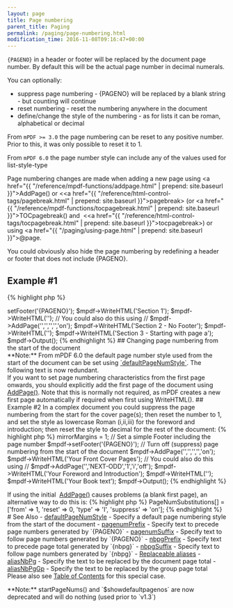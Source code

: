 ```yaml
---
layout: page
title: Page numbering
parent_title: Paging
permalink: /paging/page-numbering.html
modification_time: 2016-11-08T09:16:47+00:00
---
```


`{PAGENO}` in a header or footer will be replaced by the document page number. By default this will be the
actual page number in decimal numerals.

You can optionally:

* suppress page numbering - {PAGENO} will be replaced by a blank string - but counting will continue
* reset numbering - reset the numbering anywhere in the document
* define/change the style of the numbering - as for lists it can be roman, alphabetical or decimal

From `mPDF >= 3.0` the page numbering can be reset to any positive number. Prior to this, it was only possible to
reset it to 1.

From `mPDF 6.0` the page number style can include any of the values used for list-style-type

Page numbering changes are made when adding a new page using
<a href="{{ "/reference/mpdf-functions/addpage.html" | prepend: site.baseurl }}">AddPage()</a> or
&lt;<a href="{{ "/reference/html-control-tags/pagebreak.html" | prepend: site.baseurl }}">pagebreak</a>&gt;
(or <a href="{{ "/reference/mpdf-functions/tocpagebreak.html" | prepend: site.baseurl }}">TOCpagebreak()</a>
and  &lt;<a href="{{ "/reference/html-control-tags/tocpagebreak.html" | prepend: site.baseurl }}">tocpagebreak</a>&gt;)
or using <a href="{{ "/paging/using-page.html" | prepend: site.baseurl }}">@page</a>.

You could obviously also hide the page numbering by redefining a header or footer that does not include {PAGENO}.

## Example #1

{% highlight php %}
<?php

$mpdf = new \Mpdf\Mpdf();

// Set a simple Footer including the page number

$mpdf->setFooter('{PAGENO}');

$mpdf->WriteHTML('Section 1');

$mpdf->WriteHTML('');

// You could also do this using
// $mpdf->AddPage('','','','','on');

$mpdf->WriteHTML('Section 2 - No Footer');

$mpdf->WriteHTML('<pagebreak resetpagenum="1" pagenumstyle="a" suppress="off" />');

$mpdf->WriteHTML('Section 3 - Starting with page a');

$mpdf->Output();

{% endhighlight %}

## Changing page numbering from the start of the document

<div class="alert alert-info" role="alert" markdown="1">
    **Note:** From mPDF 6.0 the default page number style used from the start of the document can be set
    using <a href="{{ "/reference/mpdf-variables/defaultpagenumstyle.html" | prepend: site.baseurl }}">`defaultPageNumStyle`</a>.
    The following text is now redundant.
</div>

If you want to set page numbering characteristics from the first page onwards, you should explicitly add the first page
of the document using <a href="{{ "/reference/mpdf-functions/addpage.html" | prepend: site.baseurl }}">AddPage()</a>.
Note that this is normally not required, as mPDF creates a new first page automatically if required when first using
WriteHTML().

## Example #2

In a complex document you could suppress the page numbering from the start for the cover page(s); then reset the
number to 1, and set the style as lowercase Roman (i,ii,iii) for the foreword and introduction; then reset the
style to decimal for the rest of the document:

{% highlight php %}
<?php

$mpdf = new \Mpdf\Mpdf();

// Double-side document - mirror margins
$mpdf->mirrorMargins = 1;

// Set a simple Footer including the page number
$mpdf->setFooter('{PAGENO}');

// Turn off (suppress) page numbering from the start of the document
$mpdf->AddPage('','','','','on');

$mpdf->WriteHTML('Your Front Cover Pages');

// You could also do this using
// $mpdf->AddPage('','NEXT-ODD','1','i','off');
$mpdf->WriteHTML('Your Foreword and Introduction');
$mpdf->WriteHTML('<pagebreak type="NEXT-ODD" pagenumstyle="1" />');
$mpdf->WriteHTML('Your Book text');

$mpdf->Output();

{% endhighlight %}

<p>If using the initial  <a href="{{ "/reference/mpdf-functions/addpage.html" | prepend: site.baseurl }}">AddPage()</a>
causes problems (a blank first page), an alternative way to do this is:

{% highlight php %}
<?php

$mpdf->PageNumSubstitutions[] = ['from' => 1, 'reset' => 0, 'type' => 'I', 'suppress' => 'on'];
{% endhighlight %}

# See Also

- <a href="{{ "/reference/mpdf-variables/defaultpagenumstyle.html" | prepend: site.baseurl }}">defaultPageNumStyle</a> - Specify a default page numbering style from the start of the document
- <a href="{{ "/reference/mpdf-variables/pagenumprefix.html" | prepend: site.baseurl }}">pagenumPrefix</a> - Specify text to precede page numbers generated by `{PAGENO}`
- <a href="{{ "/reference/mpdf-variables/pagenumsuffix.html" | prepend: site.baseurl }}">pagenumSuffix</a> - Specify text to follow page numbers generated by `{PAGENO}`
- <a href="{{ "/reference/mpdf-variables/nbpgprefix.html" | prepend: site.baseurl }}">nbpgPrefix</a> - Specify text to precede page total generated by `{nbpg}`
- <a href="{{ "/reference/mpdf-variables/nbpgsuffix.html" | prepend: site.baseurl }}">nbpgSuffix</a> - Specify text to follow page numbers generated by `{nbpg}`
- <a href="{{ "/what-else-can-i-do/replaceable-aliases.html" | prepend: site.baseurl }}">Replaceable aliases</a>
- <a href="{{ "/reference/mpdf-variables/aliasnbpg.html" | prepend: site.baseurl }}">aliasNbPg</a> - Specify the text to be replaced by the document page total
- <a href="{{ "/reference/mpdf-variables/aliasnbpggp.html" | prepend: site.baseurl }}">aliasNbPgGp</a> - Specify the text to be replaced by the group page total

Please also see <a href="{{ "/what-else-can-i-do/table-of-contents.html" | prepend: site.baseurl }}">Table of Contents</a> for this special case.

<div class="alert alert-info" role="alert" markdown="1">
    **Note:** startPageNums() and `$showdefaultpagenos` are now deprecated and will do nothing (used prior to `v1.3`)
</div>
